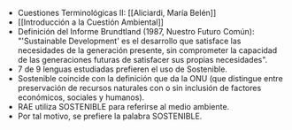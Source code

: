 - Cuestiones Terminológicas II: [[Aliciardi, María Belén]]
- [[Introducción a la Cuestión Ambiental]]
- Definición del Informe Brundtland (1987, Nuestro Futuro Común): "'Sustainable Development' es el desarrollo que satisface las necesidades de la generación presente, sin comprometer la capacidad de las generaciones futuras de satisfacer  sus propias necesidades".
- 7 de 9 lenguas estudiadas prefieren el uso de Sostenible.
- Sostenible coincide con la definición que da la ONU (que distingue entre preservación de recursos naturales con o sin inclusión de factores económicos, sociales y humanos).
- RAE utiliza SOSTENIBLE para referirse al medio ambiente.
- Por tal motivo, se prefiere la palabra SOSTENIBLE.
